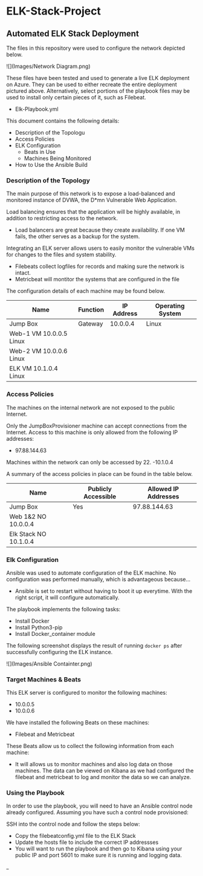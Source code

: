 # ELK-Stack-Project
## Automated ELK Stack Deployment

The files in this repository were used to configure the network depicted below.

![](Images/Network Diagram.png)

These files have been tested and used to generate a live ELK deployment on Azure. They can be used to either recreate the entire deployment pictured above. Alternatively, select portions of the playbook files may be used to install only certain pieces of it, such as Filebeat.

  - Elk-Playbook.yml

This document contains the following details:
- Description of the Topologu
- Access Policies
- ELK Configuration
  - Beats in Use
  - Machines Being Monitored
- How to Use the Ansible Build


### Description of the Topology

The main purpose of this network is to expose a load-balanced and monitored instance of DVWA, the D*mn Vulnerable Web Application.

Load balancing ensures that the application will be highly available, in addition to restricting access to the network.
- Load balancers are great because they create availability. If one VM fails, the other serves as a backup for the system.

Integrating an ELK server allows users to easily monitor the vulnerable VMs for changes to the files and system stability.
- Filebeats collect logfiles for records and making sure the network is intact.
- Metricbeat will montitor the systems that are configured in the file

The configuration details of each machine may be found below.


| Name     | Function | IP Address | Operating System |
|----------|----------|------------|------------------|
| Jump Box | Gateway  | 10.0.0.4   | Linux            |
| Web-1        VM       10.0.0.5     Linux             
| Web-2        VM       10.0.0.6     Linux              
| ELK          VM       10.1.0.4     Linux                 |

### Access Policies

The machines on the internal network are not exposed to the public Internet. 

Only the JumpBoxProvisioner machine can accept connections from the Internet. Access to this machine is only allowed from the following IP addresses:
- 97.88.144.63

Machines within the network can only be accessed by 22.
-10.1.0.4

A summary of the access policies in place can be found in the table below.

| Name     | Publicly Accessible | Allowed IP Addresses |
|----------|---------------------|----------------------|
| Jump Box |  Yes              | 97.88.144.63    |
| Web 1&2      NO                   10.0.0.4              
| Elk Stack    NO                 10.1.0.4

### Elk Configuration

Ansible was used to automate configuration of the ELK machine. No configuration was performed manually, which is advantageous because...
- Ansible is set to restart without having to boot it up everytime. With the right script, it will configure automatically.

The playbook implements the following tasks:
- Install Docker
- Install Python3-pip
- Install Docker_container module

The following screenshot displays the result of running `docker ps` after successfully configuring the ELK instance.

![](Images/Ansible Containter.png)

### Target Machines & Beats
This ELK server is configured to monitor the following machines:
- 10.0.0.5
- 10.0.0.6

We have installed the following Beats on these machines:
- Filebeat and Metricbeat

These Beats allow us to collect the following information from each machine:
- It will allows us to monitor machines and also log data on those machines. The data can be viewed on Kibana as we had configured the filebeat and metricbeat to log and monitor the data so we can analyze. 

### Using the Playbook
In order to use the playbook, you will need to have an Ansible control node already configured. Assuming you have such a control node provisioned: 

SSH into the control node and follow the steps below:
- Copy the filebeatconfig.yml file to the ELK Stack
- Update the hosts file to include the correct IP addressses
- You will want to run the playbook and then go to Kibana using your public IP and port 5601 to make sure it is running and logging data.



_

